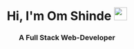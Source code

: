 <h1 align="center">Hi, I'm Om Shinde <img src="https://raw.githubusercontent.com/MartinHeinz/MartinHeinz/master/wave.gif" width="30px"></h1>
<h3 align="center">A Full Stack Web-Developer</h3>
<!--
**omshinde246/omshinde246** is a ✨ _special_ ✨ repository because its `README.md` (this file) appears on your GitHub profile.

Here are some ideas to get you started:

- 🔭 I’m currently working on ...
- 🌱 I’m currently learning ...
- 👯 I’m looking to collaborate on ...
- 🤔 I’m looking for help with ...
- 💬 Ask me about ...
- 📫 How to reach me: ...
- 😄 Pronouns: ...
- ⚡ Fun fact: ...
-->

<h2>About me</h2>
- 3rd Year Student at Pune Institute of Computer Technology, Pune.
- Currently learning Backend Development.

<h2>Languages and Tools</h2>
<p align="center">
<a href="#" ><img src="https://img.shields.io/badge/HTML5-E34F26?style=for-the-badge&logo=html5&logoColor=white"></a>
<a href="#" ><img src="https://img.shields.io/badge/CSS3-1572B6?style=for-the-badge&logo=css3&logoColor=white"></a>
<a href="#" ><img src="https://img.shields.io/badge/JavaScript-323330?style=for-the-badge&logo=javascript&logoColor=F7DF1E"></a>
<a href="#" ><img src="https://img.shields.io/badge/TypeScript-007ACC?style=for-the-badge&logo=typescript&logoColor=white"></a>
<a href="#" ><img src="https://img.shields.io/badge/Node.js-339933?style=for-the-badge&logo=nodedotjs&logoColor=white"></a>
<a href="#" ><img src="https://img.shields.io/badge/Express.js-000000?style=for-the-badge&logo=express&logoColor=white"></a>
<a href="#" ><img src="https://img.shields.io/badge/React-20232A?style=for-the-badge&logo=react&logoColor=61DAFB"></a>
<a href="#" ><img src="https://img.shields.io/badge/MongoDB-4EA94B?style=for-the-badge&logo=mongodb&logoColor=white"></a>
<a href="#" ><img src="https://img.shields.io/badge/GIT-E44C30?style=for-the-badge&logo=git&logoColor=white"></a>
<a href="#" ><img src="https://img.shields.io/badge/Postman-FF6C37?style=for-the-badge&logo=Postman&logoColor=white"></a>

<h2>Hobbies</h2>
- Graphic desiging using tools such as <img src="https://img.shields.io/badge/Adobe%20Photoshop-31A8FF?style=for-the-badge&logo=Adobe%20Photoshop&logoColor=black"> <img src="https://img.shields.io/badge/Adobe%20Illustrator-FF9A00?style=for-the-badge&logo=adobe%20illustrator&logoColor=white"> <img src="https://img.shields.io/badge/Figma-F24E1E?style=for-the-badge&logo=figma&logoColor=white">

<!--
<a href="#" ><img src=""></a>
-->
